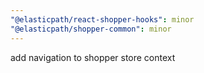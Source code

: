 ```yaml
---
"@elasticpath/react-shopper-hooks": minor
"@elasticpath/shopper-common": minor
---
```


add navigation to shopper store context
